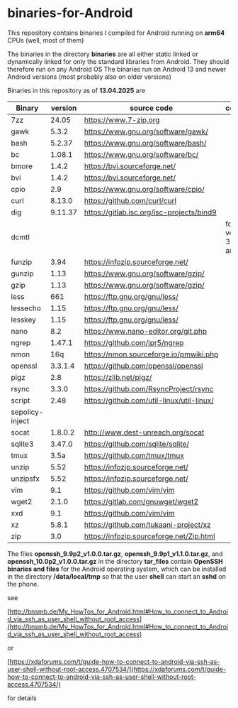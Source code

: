 # binaries-for-Android

This repository contains binaries I compiled for Android running on **arm64** CPUs (well, most of them)

The binaries in the directory **binaries** are all either static linked or dynamically linked for only the standard libraries from Android. They should therefore run on any Android OS
The binaries run on Android 13 and newer Android versions (most probably also on older versions)

Binaries in this repository as of **13.04.2025** are

| Binary | version | source code | comment |
| ---| ---| ---| ---|
| 7zz  | 24.05 | https://www.7-zip.org | | 
| gawk | 5.3.2 |  https://www.gnu.org/software/gawk/ | |
| bash | 5.2.37|  https://www.gnu.org/software/bash/ | |
| bc | 1.08.1 | https://www.gnu.org/software/bc/ | |
| bmore | 1.4.2 | https://bvi.sourceforge.net/ |  |
| bvi | 1.4.2 | https://bvi.sourceforge.net/ | |
| cpio | 2.9 | https://www.gnu.org/software/cpio/ |  |
| curl | 8.13.0 | https://github.com/curl/curl |  |
| dig | 9.11.37 | https://gitlab.isc.org/isc-projects/bind9 |  |
| dcmtl |  |  |  for API version 33, 34, and 35 |
| funzip | 3.94 | https://infozip.sourceforge.net/ | |
| gunzip | 1.13 | https://www.gnu.org/software/gzip/ |  |
| gzip | 1.13 | https://www.gnu.org/software/gzip/ |  |
| less | 661 | https://ftp.gnu.org/gnu/less/ | |
| lessecho | 1.15 | https://ftp.gnu.org/gnu/less/ | |
| lesskey | 1.15 | https://ftp.gnu.org/gnu/less/ | |
| nano | 8.2 | https://www.nano-editor.org/git.php | |
| ngrep | 1.47.1 | https://github.com/jpr5/ngrep| |
| nmon | 16q | https://nmon.sourceforge.io/pmwiki.php | |
| openssl | 3.3.1.4 |  https://github.com/openssl/openssl | |
| pigz | 2.8 | https://zlib.net/pigz/ | |
| rsync | 3.3.0 | https://github.com/RsyncProject/rsync | |
| script | 2.48 | https://github.com/util-linux/util-linux/ | |
| sepolicy-inject |  | |
| socat | 1.8.0.2 | http://www.dest-unreach.org/socat  | |
| sqlite3 | 3.47.0 | https://github.com/sqlite/sqlite/ | |
| tmux | 3.5a | https://github.com/tmux/tmux  | |
| unzip | 5.52 | https://infozip.sourceforge.net/ | |
| unzipsfx | 5.52 | https://infozip.sourceforge.net/ | |
| vim | 9.1 | https://github.com/vim/vim  | |
| wget2 | 2.1.0 | https://gitlab.com/gnuwget/wget2 | |
| xxd | 9.1 | https://github.com/vim/vim  | |
| xz | 5.8.1 | https://github.com/tukaani-project/xz | |
| zip | 3.0 | https://infozip.sourceforge.net/Zip.html | |



The files **openssh_9.9p2_v1.0.0.tar.gz**, **openssh_9.9p1_v1.1.0.tar.gz**, and **openssh_10.0p2_v1.0.0.tar.gz** in the directory **tar_files** contain **OpenSSH binaries and files** for the Android operating system, which can be installed in the directory **/data/local/tmp**  so that the user **shell** can start an **sshd** on the phone.


see 

[http://bnsmb.de/My_HowTos_for_Android.html#How_to_connect_to_Android_via_ssh_as_user_shell_without_root_access](http://bnsmb.de/My_HowTos_for_Android.html#How_to_connect_to_Android_via_ssh_as_user_shell_without_root_access)

or


[https://xdaforums.com/t/guide-how-to-connect-to-android-via-ssh-as-user-shell-without-root-access.4707534/](https://xdaforums.com/t/guide-how-to-connect-to-android-via-ssh-as-user-shell-without-root-access.4707534/)

for details
